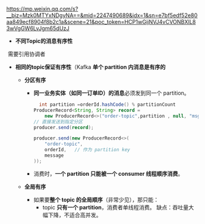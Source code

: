 https://mp.weixin.qq.com/s?__biz=Mzk0MTYxNDgyNA==&mid=2247490689&idx=1&sn=e7bf5edf52e80aa849ecf8904f8b2c1a&scene=21&poc_token=HCP1wGijNVJ4vCVONBXlL83wVgGW6LvJgm65dUzJ

- **不同Topic的消息有序性**

​				需要引用协调者

- **相同的topic保证有序性**（Kafka **单个 partition 内消息是有序的**

  - **分区有序**

    - **同一业务实体（如同一订单ID）的消息**必须发到同一个 partition。

      ```java
        int partition =orderId.hashCode() % partitionCount
      ProducerRecord<String, String> record =
          new ProducerRecord<>("order-topic",partition , null, "msg"); 
      // 直接发送到指定分区
      producer.send(record);
      
      producer.send(new ProducerRecord<>(
          "order-topic", 
          orderId,   // 作为 partition key
          message
      ));
      
      ```

    - 消费时，**一个 partition 只能被一个 consumer 线程顺序消费**。

  - **全局有序**

    - 如果要**整个 topic 的全局顺序**（非常少见），那只能：
      - topic **只有一个 partition**，消费者单线程消费。
         	缺点：吞吐量大幅下降，不适合高并发。

